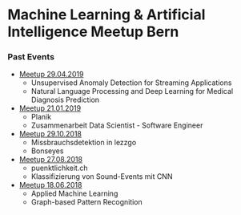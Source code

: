 # Machine Learning & Artificial Intelligence Meetup Bern

### Past Events
- [Meetup 29.04.2019](Meetup_20190429)
  - Unsupervised Anomaly Detection for Streaming Applications
  - Natural Language Processing and Deep Learning for Medical Diagnosis Prediction
- [Meetup 21.01.2019](Meetup_20190121)
  - Planik
  - Zusammenarbeit Data Scientist - Software Engineer
- [Meetup 29.10.2018](Meetup_20181029)
  - Missbrauchsdetektion in lezzgo
  - Bonseyes
- [Meetup 27.08.2018](Meetup_20180827)
  - puenktlichkeit.ch
  - Klassifizierung von Sound-Events mit CNN
- [Meetup 18.06.2018](Meetup_20180618)
  - Applied Machine Learning
  - Graph-based Pattern Recognition
